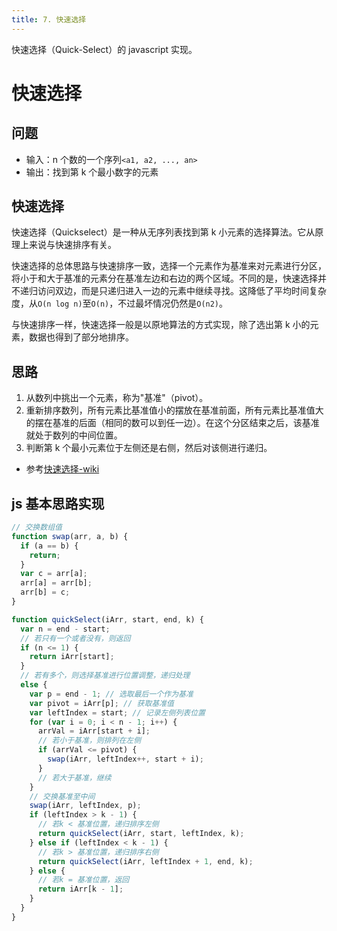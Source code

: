 ```yaml
---
title: 7. 快速选择
---
```


快速选择（Quick-Select）的 javascript 实现。

<!--more-->

# 快速选择

## 问题

- 输入：n 个数的一个序列`<a1, a2, ..., an>`
- 输出：找到第 k 个最小数字的元素

## 快速选择

快速选择（Quickselect）是一种从无序列表找到第 k 小元素的选择算法。它从原理上来说与快速排序有关。

快速选择的总体思路与快速排序一致，选择一个元素作为基准来对元素进行分区，将小于和大于基准的元素分在基准左边和右边的两个区域。不同的是，快速选择并不递归访问双边，而是只递归进入一边的元素中继续寻找。这降低了平均时间复杂度，从`O(n log n)`至`O(n)`，不过最坏情况仍然是`O(n2)`。

与快速排序一样，快速选择一般是以原地算法的方式实现，除了选出第 k 小的元素，数据也得到了部分地排序。

## 思路

1. 从数列中挑出一个元素，称为"基准"（pivot）。
2. 重新排序数列，所有元素比基准值小的摆放在基准前面，所有元素比基准值大的摆在基准的后面（相同的数可以到任一边）。在这个分区结束之后，该基准就处于数列的中间位置。
3. 判断第 k 个最小元素位于左侧还是右侧，然后对该侧进行递归。

- 参考[快速选择-wiki](https://zh.wikipedia.org/wiki/%E5%BF%AB%E9%80%9F%E9%80%89%E6%8B%A9)

## js 基本思路实现

```javascript
// 交换数组值
function swap(arr, a, b) {
  if (a == b) {
    return;
  }
  var c = arr[a];
  arr[a] = arr[b];
  arr[b] = c;
}

function quickSelect(iArr, start, end, k) {
  var n = end - start;
  // 若只有一个或者没有，则返回
  if (n <= 1) {
    return iArr[start];
  }
  // 若有多个，则选择基准进行位置调整，递归处理
  else {
    var p = end - 1; // 选取最后一个作为基准
    var pivot = iArr[p]; // 获取基准值
    var leftIndex = start; // 记录左侧列表位置
    for (var i = 0; i < n - 1; i++) {
      arrVal = iArr[start + i];
      // 若小于基准，则排列在左侧
      if (arrVal <= pivot) {
        swap(iArr, leftIndex++, start + i);
      }
      // 若大于基准，继续
    }
    // 交换基准至中间
    swap(iArr, leftIndex, p);
    if (leftIndex > k - 1) {
      // 若k < 基准位置，递归排序左侧
      return quickSelect(iArr, start, leftIndex, k);
    } else if (leftIndex < k - 1) {
      // 若k > 基准位置，递归排序右侧
      return quickSelect(iArr, leftIndex + 1, end, k);
    } else {
      // 若k = 基准位置，返回
      return iArr[k - 1];
    }
  }
}
```
